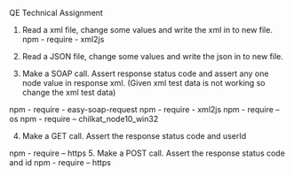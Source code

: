 QE Technical Assignment

1.	Read a xml file, change some values and write the xml in to new file.
npm - require - xml2js
2.	Read a JSON file, change some values and write the json in to new file.

3.	Make a SOAP call. Assert response status code and assert any one node value in response xml. (Given xml test data is not working so change the xml test data)

npm - require - easy-soap-request
npm - require - xml2js
npm - require – os
npm - require – chilkat_node10_win32

4.	Make a GET call. Assert the response status code and userId


npm - require – https
5.	Make a POST call. Assert the response status code and id
npm - require – https